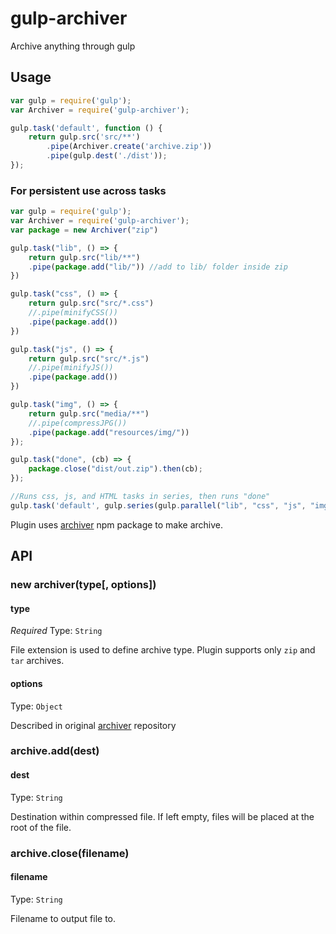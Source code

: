 # gulp-archiver
Archive anything through gulp

## Usage

```js
var gulp = require('gulp');
var Archiver = require('gulp-archiver');

gulp.task('default', function () {
	return gulp.src('src/**')
		.pipe(Archiver.create('archive.zip'))
		.pipe(gulp.dest('./dist'));
});
```
### For persistent use across tasks

```js
var gulp = require('gulp');
var Archiver = require('gulp-archiver');
var package = new Archiver("zip")

gulp.task("lib", () => {
	return gulp.src("lib/**")
	.pipe(package.add("lib/")) //add to lib/ folder inside zip
})

gulp.task("css", () => {
	return gulp.src("src/*.css")
	//.pipe(minifyCSS())
	.pipe(package.add())
})

gulp.task("js", () => {
	return gulp.src("src/*.js")
	//.pipe(minifyJS())
	.pipe(package.add())
})

gulp.task("img", () => {
    return gulp.src("media/**")
    //.pipe(compressJPG())
    .pipe(package.add("resources/img/"))
});

gulp.task("done", (cb) => {
    package.close("dist/out.zip").then(cb);
});

//Runs css, js, and HTML tasks in series, then runs "done"
gulp.task('default', gulp.series(gulp.parallel("lib", "css", "js", "img"), "done"));
```

Plugin uses [archiver](https://www.npmjs.org/package/archiver) npm package to make archive. 

## API

### new archiver(type[, options])

#### type

*Required*
Type: `String`

File extension is used to define archive type. Plugin supports only `zip` and `tar` archives.

#### options

Type: `Object`

Described in original [archiver](https://github.com/archiverjs/node-archiver#zip) repository


### archive.add(dest)

#### dest

Type: `String`

Destination within compressed file. If left empty, files will be placed at the root of the file.

### archive.close(filename)

#### filename

Type: `String`

Filename to output file to.

